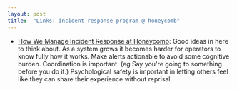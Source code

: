 ```yaml
---
layout: post
title:  "Links: incident response program @ honeycomb"
---
```


* [How We Manage Incident Response at Honeycomb](https://www.honeycomb.io/blog/incident-response-at-honeycomb): Good ideas in here to think about. As a system grows it becomes harder for operators to know fully how it works. Make alerts actionable to avoid some cognitive burden. Coordination is important. (eg Say you're going to something before you do it.) Psychological safety is important in letting others feel like they can share their experience without reprisal.
